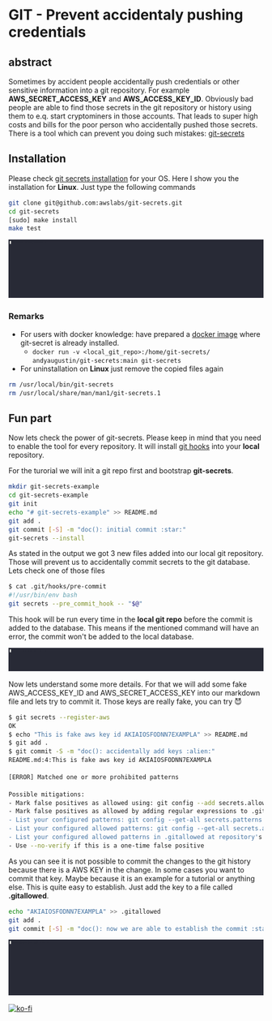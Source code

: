 # GIT - Prevent accidentaly pushing credentials

## abstract

Sometimes by accident people accidentally push credentials or other sensitive information into a git repository.
For example **AWS_SECRET_ACCESS_KEY** and **AWS_ACCESS_KEY_ID**.
Obviously bad people are able to find those secrets in the git repository or history using them to e.q. start cryptominers
in those accounts. That leads to super high costs and bills for the poor person who accidentally pushed those secrets.
There is a tool which can prevent you doing such mistakes: [git-secrets][git-secrets]

## Installation

Please check [git secrets installation][git-secrets-install] for your OS. Here I show you the installation for **Linux**.
Just type the following commands

```bash
git clone git@github.com:awslabs/git-secrets.git
cd git-secrets
[sudo] make install
make test
```

![install](../assets/git/git_secrets/install.gif)

### Remarks

- For users with docker knowledge: have prepared a [docker image][git-secrets-docker] where git-secret is already installed.
  - `docker run -v <local_git_repo>:/home/git-secrets/ andyaugustin/git-secrets:main git-secrets`
- For uninstallation on **Linux** just remove the copied files again

```bash
rm /usr/local/bin/git-secrets
rm /usr/local/share/man/man1/git-secrets.1
```

## Fun part

Now lets check the power of git-secrets.
Please keep in mind that you need to enable the tool for every repository. It will install [git hooks][git-hooks] into your **local** repository.

For the turorial we will init a git repo first and bootstrap **git-secrets**.

```bash
mkdir git-secrets-example
cd git-secrets-example
git init
echo "# git-secrets-example" >> README.md
git add .
git commit [-S] -m "doc(): initial commit :star:"
git-secrets --install
```

As stated in the output we got 3 new files added into our local git repository.
Those will prevent us to accidentally commit secrets to the git database. Lets check one of those files

```bash
$ cat .git/hooks/pre-commit
#!/usr/bin/env bash
git secrets --pre_commit_hook -- "$@"
```

This hook will be run every time in the **local git repo** before the commit is added to the database.
This means if the mentioned command will have an error, the commit won't be added to the local database.

![init](../assets/git/git_secrets/init.gif)

Now lets understand some more details. For that we will add some fake AWS_ACCESS_KEY_ID and AWS_SECRET_ACCESS_KEY
into our markdown file and lets try to commit it.
Those keys are really fake, you can try :smiling_imp:

```bash
$ git secrets --register-aws
OK
$ echo "This is fake aws key id AKIAIOSFODNN7EXAMPLA" >> README.md
$ git add .
$ git commit -S -m "doc(): accidentally add keys :alien:"
README.md:4:This is fake aws key id AKIAIOSFODNN7EXAMPLA

[ERROR] Matched one or more prohibited patterns

Possible mitigations:
- Mark false positives as allowed using: git config --add secrets.allowed ...
- Mark false positives as allowed by adding regular expressions to .gitallowed at repository's root directory
- List your configured patterns: git config --get-all secrets.patterns
- List your configured allowed patterns: git config --get-all secrets.allowed
- List your configured allowed patterns in .gitallowed at repository's root directory
- Use --no-verify if this is a one-time false positive
```

As you can see it is not possible to commit the changes to the git history because there is a AWS KEY in the change.
In some cases you want to commit that key. Maybe because it is an example for a tutorial or anything else.
This is quite easy to establish. Just add the key to a file called **.gitallowed**.

```bash
echo "AKIAIOSFODNN7EXAMPLA" >> .gitallowed
git add .
git commit [-S] -m "doc(): now we are able to establish the commit :star:"
```

![example-usage](../assets/git/git_secrets/example_usage.gif)

[![ko-fi](https://ko-fi.com/img/githubbutton_sm.svg)](https://ko-fi.com/A0A4EKB66)

[git-secrets]: https://github.com/awslabs/git-secrets
[git-secrets-install]: https://github.com/awslabs/git-secrets#installing-git-secrets
[git-secrets-docker]: https://hub.docker.com/repository/docker/andyaugustin/git-secrets
[git-hooks]: https://git-scm.com/book/en/v2/Customizing-Git-Git-Hooks
